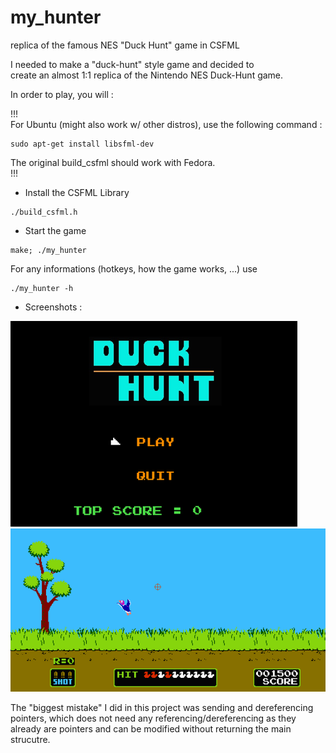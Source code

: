 # my_hunter
replica of the famous NES "Duck Hunt" game in CSFML  
  
I needed to make a "duck-hunt" style game and decided to  
create an almost 1:1 replica of the Nintendo NES Duck-Hunt game.  
  
In order to play, you will :
  
  
  !!!  
  For Ubuntu (might also work w/ other distros), use the following command :  
  ```
  sudo apt-get install libsfml-dev
  ```  
  The original build_csfml should work with Fedora.  
  !!!  
  
  
* Install the CSFML Library  
```
./build_csfml.h
```  
  
* Start the game
```
make; ./my_hunter
```  
  
For any informations (hotkeys, how the game works, ...) use  
  
```
./my_hunter -h
```  
  
* Screenshots :

![my_hunter_menu](https://github.com/pironc/my_hunter/blob/main/screenshots/my_hunter_menu_lowres.png "my_hunter game menu")  
![my_hunter_menu](https://github.com/pironc/my_hunter/blob/main/screenshots/my_hunter_game_lowres.png "my_hunter game menu")

The "biggest mistake" I did in this project was sending and dereferencing  
pointers, which does not need any referencing/dereferencing as they  
already are pointers and can be modified without returning the main strucutre.
